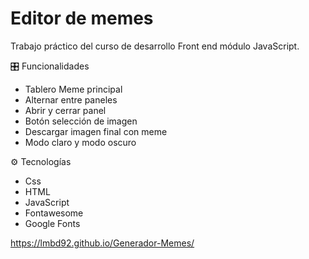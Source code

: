 # Editor de memes

Trabajo práctico del curso de desarrollo Front end módulo JavaScript.

🎛 Funcionalidades
* Tablero Meme principal
* Alternar entre paneles
* Abrir y cerrar panel
* Botón selección de imagen
* Descargar imagen final con meme
* Modo claro y modo oscuro

⚙️ Tecnologías
* Css
* HTML
* JavaScript
* Fontawesome
* Google Fonts

https://lmbd92.github.io/Generador-Memes/
